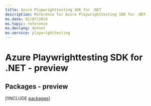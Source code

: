 ```yaml
---
title: Azure Playwrighttesting SDK for .NET
description: Reference for Azure Playwrighttesting SDK for .NET
ms.date: 02/07/2024
ms.topic: reference
ms.devlang: dotnet
ms.service: playwrighttesting
---
```

# Azure Playwrighttesting SDK for .NET - preview
## Packages - preview
[!INCLUDE [packages](playwrighttesting-index.md)]